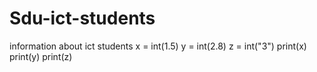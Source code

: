 # Sdu-ict-students
information about ict students
x = int(1.5)
y = int(2.8)
z = int("3")
print(x)
print(y)
print(z)
